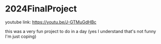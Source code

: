 # 2024FinalProject

youtube link: https://youtu.be/J-GTMuGdHBc

this was a very fun project to do in a day (yes I understand that's not funny I'm just coping)
